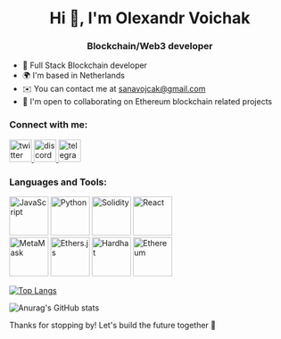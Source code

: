 <h1 align="center">Hi 👋, I'm Olexandr Voichak</h1>
<h3 align="center">Blockchain/Web3 developer</h3>

- 🚀 Full Stack Blockchain developer
- 🌍 I'm based in Netherlands
- ✉️ You can contact me at sanavojcak@gmail.com
- 🤝 I'm open to collaborating on Ethereum blockchain related projects

<h3 align="left">Connect with me:</h3>
<p align="left">
  <a href="https://twitter.com/https://twitter.com/OVoichak" target="_blank" rel="noreferrer"> <img src="https://www.vectorlogo.zone/logos/twitter/twitter-icon.svg" alt="twitter" width="40" height="40"/> </a>
  <a href="https://discordapp.com/users/your_discord_user_id" target="_blank" rel="noreferrer"> <img src="https://www.vectorlogo.zone/logos/discordapp/discordapp-icon.svg" alt="discord" width="40" height="40"/> </a>
  <a href="https://t.me/voichak_eth" target="_blank" rel="noreferrer"> <img src="https://www.vectorlogo.zone/logos/telegram/telegram-icon.svg" alt="telegram" width="40" height="40"/> </a>
</p>

<h3 align="left">Languages and Tools:</h3>
<div>
  <a href="#"><img height="70" src="https://img.shields.io/badge/-JavaScript-F7DF1E?style=flat-square&logo=javascript&logoColor=white" alt="JavaScript" /></a>
  <a href="#"><img height="70" src="https://img.shields.io/badge/-Python-3776AB?style=flat-square&logo=python&logoColor=white" alt="Python" /></a>
  <a href="#"><img height="70" src="https://img.shields.io/badge/-Solidity-363636?style=flat-square&logo=solidity&logoColor=white" alt="Solidity" /></a>
  <a href="#"><img height="70" src="https://img.shields.io/badge/-React-61DAFB?style=flat-square&logo=react&logoColor=white" alt="React" /></a>
</div>
<div>
  <a href="#"><img height="70" src="https://img.shields.io/badge/-MetaMask-E2761B?style=flat-square&logo=metamask&logoColor=white" alt="MetaMask" /></a>
  <a href="#"><img height="70" src="https://img.shields.io/badge/-Ethers.js-3498DB?style=flat-square&logo=ethereum&logoColor=white" alt="Ethers.js" /></a>
  <a href="#"><img height="70" src="https://img.shields.io/badge/-Hardhat-3E1F3D?style=flat-square&logo=hardhat&logoColor=white" alt="Hardhat" /></a>
  <a href="#"><img height="70" src="https://img.shields.io/badge/-Ethereum-3C3C3D?style=flat-square&logo=ethereum&logoColor=white" alt="Ethereum" /></a>
</div>


[![Top Langs](https://github-readme-stats.vercel.app/api/top-langs/?username=anuraghazra&layout=donut-vertical)](https://github.com/anuraghazra/github-readme-stats)

![Anurag's GitHub stats](https://github-readme-stats.vercel.app/api?username=anuraghazra&show_icons=true&theme=transparent)

Thanks for stopping by! Let's build the future together 🚀

